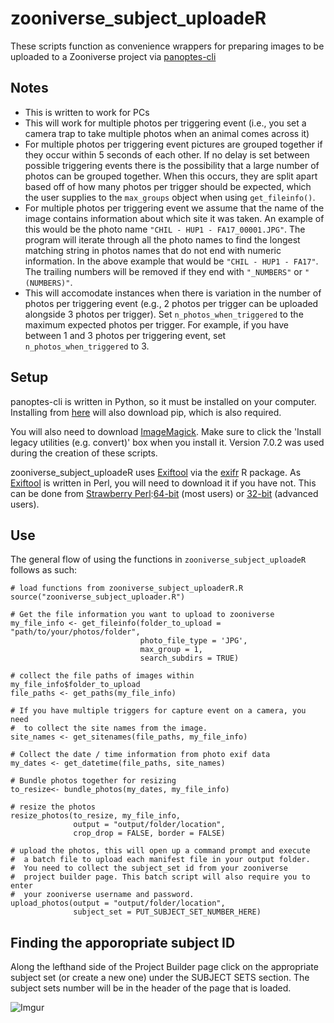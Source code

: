 # zooniverse_subject_uploadeR

These scripts function as convenience wrappers for preparing images to be uploaded to a Zooniverse project via [panoptes-cli](https://github.com/zooniverse/panoptes-cli)

## Notes
- This is written to work for PCs 
- This will work for multiple photos per triggering event (i.e., you set a camera trap to take multiple photos when an animal comes across it)
- For multiple photos per triggering event pictures are grouped together if they occur within 5 seconds of each other. If no delay is set between possible triggering events there is the possibility that a large number of photos can be grouped together. When this occurs, they are split apart based off of how many photos per trigger should be expected, which the user supplies to the `max_groups` object when using `get_fileinfo()`.
- For multiple photos per triggering event we assume that the name of the image contains information about which site it was taken. An
example of this would be the photo name `"CHIL - HUP1 - FA17_00001.JPG"`. The program will iterate through all the photo names to find
 the longest matching string in photos names that do not end with numeric information. In the above example that would be `"CHIL - HUP1 - FA17"`. The trailing numbers will be removed if they end with `"_NUMBERS"` or `"(NUMBERS)"`.
- This will accomodate instances when there is variation in the number of photos per triggering event (e.g., 2 photos per trigger can be uploaded alongside 3 photos per trigger). Set `n_photos_when_triggered` to the maximum expected photos per trigger. For example, if you have between 1 and 3 photos per triggering event, set `n_photos_when_triggered` to 3.

## Setup
panoptes-cli is written in Python, so it must be installed on your computer. Installing from [here](https://www.python.org/downloads/) will also download pip, which is also required.

You will also need to download [ImageMagick](http://www.imagemagick.org/script/index.php). Make sure to click the 'Install legacy utilities (e.g. convert)' box when you install it.  Version 7.0.2 was used during the creation of these scripts.

zooniverse_subject_uploadeR uses [Exiftool](https://sno.phy.queensu.ca/~phil/exiftool/) via the [exifr](https://github.com/paleolimbot/exifr) R package. As [Exiftool](https://sno.phy.queensu.ca/~phil/exiftool/) is written in Perl, you will need to download it if you have not. This can be done from [Strawberry Perl](http://strawberryperl.com/):[64-bit](http://strawberryperl.com/download/5.26.0.1/strawberry-perl-5.26.0.1-64bit.msi) (most users) or [32-bit](http://strawberryperl.com/download/5.26.0.1/strawberry-perl-5.26.0.1-32bit.msi) (advanced users).

## Use

The general flow of using the functions in `zooniverse_subject_uploadeR` follows as such:
```
# load functions from zooniverse_subject_uploaderR.R
source("zooniverse_subject_uploader.R")

# Get the file information you want to upload to zooniverse
my_file_info <- get_fileinfo(folder_to_upload = "path/to/your/photos/folder",
                             photo_file_type = 'JPG',
                             max_group = 1,
                             search_subdirs = TRUE)

# collect the file paths of images within my_file_info$folder_to_upload
file_paths <- get_paths(my_file_info)

# If you have multiple triggers for capture event on a camera, you need
#  to collect the site names from the image.
site_names <- get_sitenames(file_paths, my_file_info)

# Collect the date / time information from photo exif data
my_dates <- get_datetime(file_paths, site_names)

# Bundle photos together for resizing
to_resize<- bundle_photos(my_dates, my_file_info)

# resize the photos
resize_photos(to_resize, my_file_info, 
              output = "output/folder/location", 
              crop_drop = FALSE, border = FALSE)

# upload the photos, this will open up a command prompt and execute
#  a batch file to upload each manifest file in your output folder.
#  You need to collect the subject_set id from your zooniverse
#  project builder page. This batch script will also require you to enter
#  your zooniverse username and password.
upload_photos(output = "output/folder/location",
              subject_set = PUT_SUBJECT_SET_NUMBER_HERE)
```


## Finding the apporopriate subject ID

Along the lefthand side of the Project Builder page click on the appropriate subject set (or create a new one) under the SUBJECT SETS section. The subject sets number will be in the header of the page that is loaded.

![Imgur](http://i.imgur.com/JRDVYTA.png)





